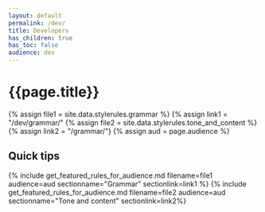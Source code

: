 ```yaml
---
layout: default
permalink: /dev/
title: Developers
has_children: true
has_toc: false
audience: dev
---
```

# {{page.title}}

{% assign file1 = site.data.stylerules.grammar %}
{% assign link1 = "/dev/grammar/"
{% assign file2 = site.data.stylerules.tone_and_content %}
{% assign link2 = "/grammar/"}
{% assign aud = page.audience %}

## Quick tips
{% include get_featured_rules_for_audience.md filename=file1 audience=aud sectionname="Grammar" sectionlink=link1 %}
{% include get_featured_rules_for_audience.md filename=file2 audience=aud sectionname="Tone and content" sectionlink=link2%}